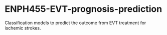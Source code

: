 # ENPH455-EVT-prognosis-prediction
Classification models to predict the outcome from EVT treatment for ischemic strokes. 